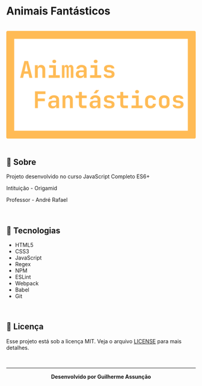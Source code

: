 # Animais Fantásticos

<br>

<div align="center">
  <img src="public/img/animais-fantasticos-github.svg" alt="Animais Fantásticos">
</div>

<br>

## :bookmark_tabs: Sobre

Projeto desenvolvido no curso JavaScript Completo ES6+

Intituição - Origamid

Professor - André Rafael

<br>

## :rocket: Tecnologias

- HTML5
- CSS3
- JavaScript
- Regex
- NPM
- ESLint
- Webpack
- Babel
- Git


<br>

## :green_book: Licença 

Esse projeto está sob a licença MIT. Veja o arquivo [LICENSE](LICENSE) para mais detalhes.

<br>

---

<div align="center">
    <b>Desenvolvido por Guilherme Assunção</b>
</div>
